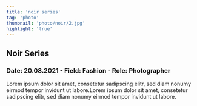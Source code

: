 ```yaml
---
title: 'noir series'
tag: 'photo'
thumbnail: 'photo/noir/2.jpg'
highlight: 'true'
---
```



## Noir Series
### Date: 20.08.2021 - Field: Fashion - Role: Photographer

Lorem ipsum dolor sit amet, consetetur sadipscing elitr, sed diam nonumy eirmod tempor invidunt ut labore.Lorem ipsum dolor sit amet, consetetur sadipscing elitr, sed diam nonumy eirmod tempor invidunt ut labore.

<image-loader height="overview_image_400" image="photo/noir"></image-loader>
